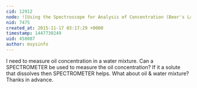 ```yaml
---
cid: 12912
node: ![Using the Spectroscope for Analysis of Concentration (Beer's Law)](../notes/straylight/05-13-2013/using-the-spectroscope-for-analysis-of-concentration-beer-s-law)
nid: 7475
created_at: 2015-11-17 03:17:29 +0000
timestamp: 1447730249
uid: 458087
author: msysinfo
---
```


I need to measure oil concentration in a water mixture. Can a SPECTROMETER be used to measure the oil concentration? If it a solute that dissolves then SPECTROMETER helps. What about oil & water mixture? Thanks in advance.